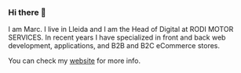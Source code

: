 ### Hi there 👋 

I am Marc. I live in Lleida and I am the Head of Digital at RODI MOTOR SERVICES. In recent years I have specialized in front and back web development, applications, and B2B and B2C eCommerce stores.

You can check my [website](https://marcpampols.net) for more info.

